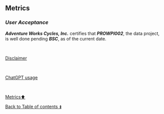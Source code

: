 ## Metrics  

### **_User Acceptance_**   

**_Adventure Works Cycles, Inc._** certifies that **_PROWPI002_**, the data project, is well done pending **_BSC_**, as of the current date.

<p><br></p> 

[Disclaimer](../DISCLAIMER.md)

<p><br></p>  

[ChatGPT usage](../CHATGPT_USAGE.md)  

<p><br></p>

[Metrics:arrow_up:](metrics.md)  

[Back to Table of contents :arrow_double_up:](../README.md)